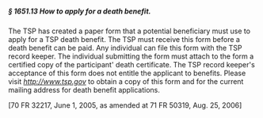 ##### § 1651.13 How to apply for a death benefit. #####

The TSP has created a paper form that a potential beneficiary must use to apply for a TSP death benefit. The TSP must receive this form before a death benefit can be paid. Any individual can file this form with the TSP record keeper. The individual submitting the form must attach to the form a certified copy of the participant' death certificate. The TSP record keeper's acceptance of this form does not entitle the applicant to benefits. Please visit *http://www.tsp.gov* to obtain a copy of this form and for the current mailing address for death benefit applications.

[70 FR 32217, June 1, 2005, as amended at 71 FR 50319, Aug. 25, 2006]